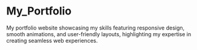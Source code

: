 # My_Portfolio
My portfolio website showcasing my skills featuring responsive design, smooth animations, and user-friendly layouts, highlighting my expertise in creating seamless web experiences.

